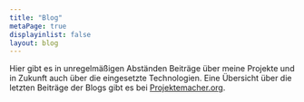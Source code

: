 ```yaml
---
title: "Blog"
metaPage: true
displayinlist: false
layout: blog
---
```


Hier gibt es in unregelmäßigen Abständen Beiträge über meine Projekte und in Zukunft auch über die eingesetzte Technologien.
Eine Übersicht über die letzten Beiträge der Blogs gibt es bei [Projektemacher.org](https://projektemacher.org/posts/).
